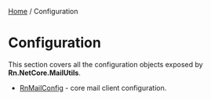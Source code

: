 [Home](/README.md) / Configuration

# Configuration
This section covers all the configuration objects exposed by **Rn.NetCore.MailUtils**.

- [RnMailConfig](/docs/configuration/RnMailConfig.md) - core mail client configuration.
